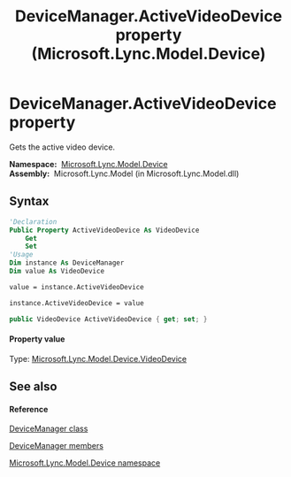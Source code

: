 ﻿---
title: DeviceManager.ActiveVideoDevice property  (Microsoft.Lync.Model.Device)
TOCTitle: 'ActiveVideoDevice property '
ms:assetid: P:Microsoft.Lync.Model.Device.DeviceManager.ActiveVideoDevice_DI_3_UC_OCS14MrefLyncWPF
ms:mtpsurl: https://msdn.microsoft.com/en-us/library/microsoft.lync.model.device.devicemanager.activevideodevice_di_3_uc_ocs14mreflyncwpf(v=office.15)
ms:contentKeyID: 48595866
ms.date: 07/28/2014
mtps_version: v=office.15
f1_keywords:
- Microsoft.Lync.Model.Device.DeviceManager.ActiveVideoDevice
dev_langs:
- CSharp
- JScript
- VB
- other
---

# DeviceManager.ActiveVideoDevice property

Gets the active video device.

**Namespace:**  [Microsoft.Lync.Model.Device](microsoft-lync-model-device-namespace_2.md)  
**Assembly:**  Microsoft.Lync.Model (in Microsoft.Lync.Model.dll)

## Syntax

``` vb
'Declaration
Public Property ActiveVideoDevice As VideoDevice
    Get
    Set
'Usage
Dim instance As DeviceManager
Dim value As VideoDevice

value = instance.ActiveVideoDevice

instance.ActiveVideoDevice = value
```

``` csharp
public VideoDevice ActiveVideoDevice { get; set; }
```

#### Property value

Type: [Microsoft.Lync.Model.Device.VideoDevice](videodevice-class-microsoft-lync-model-device_2.md)  

## See also

#### Reference

[DeviceManager class](devicemanager-class-microsoft-lync-model-device_2.md)

[DeviceManager members](devicemanager-members-microsoft-lync-model-device_2.md)

[Microsoft.Lync.Model.Device namespace](microsoft-lync-model-device-namespace_2.md)

